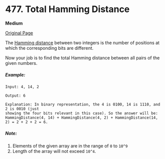 # 477. Total Hamming Distance

**Medium**

[Original Page](https://leetcode.com/problems/total-hamming-distance/)

The [Hamming distance](https://en.wikipedia.org/wiki/Hamming_distance) between two integers is the number of positions at which the corresponding bits are different.

Now your job is to find the total Hamming distance between all pairs of the given numbers.

##### Example:
```
Input: 4, 14, 2

Output: 6

Explanation: In binary representation, the 4 is 0100, 14 is 1110, and 2 is 0010 (just
showing the four bits relevant in this case). So the answer will be:
HammingDistance(4, 14) + HammingDistance(4, 2) + HammingDistance(14, 2) = 2 + 2 + 2 = 6.
```

##### Note:
1. Elements of the given array are in the range of `0` to `10^9`
2. Length of the array will not exceed `10^4`.
